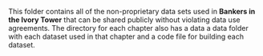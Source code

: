 This folder contains all of the non-proprietary data sets used in **Bankers in the Ivory Tower** that can be shared publicly without violating data use agreements. The directory for each chapter also has a data a data folder with each dataset used in that chapter and a code file for building each dataset.
